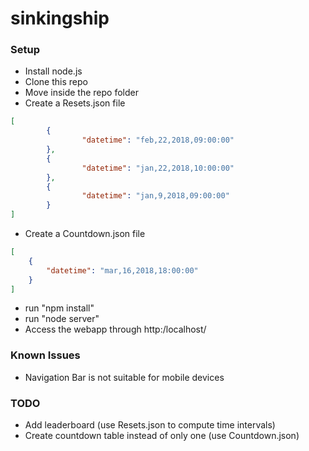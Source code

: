# sinkingship

### Setup

- Install node.js
- Clone this repo
- Move inside the repo folder
- Create a Resets.json file
```json
[
        {
                "datetime": "feb,22,2018,09:00:00"
        },
        {
                "datetime": "jan,22,2018,10:00:00"
        },
        {
                "datetime": "jan,9,2018,09:00:00"
        }
]

```
- Create a Countdown.json file
```json
[
    {
        "datetime": "mar,16,2018,18:00:00"
    }
]
```
- run "npm install"
- run "node server"
- Access the webapp through http:/localhost/

### Known Issues

- Navigation Bar is not suitable for mobile devices

### TODO

- Add leaderboard (use Resets.json to compute time intervals)
- Create countdown table instead of only one (use Countdown.json)
